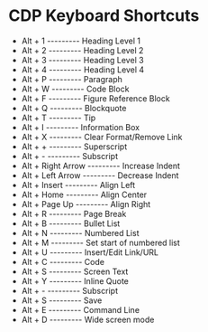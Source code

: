 # CDP Keyboard Shortcuts

* Alt + 1 --------- Heading Level 1
* Alt + 2 --------- Heading Level 2
* Alt + 3 --------- Heading Level 3
* Alt + 4 --------- Heading Level 4
* Alt + P --------- Paragraph
* Alt + W --------- Code Block
* Alt + F --------- Figure Reference Block
* Alt + Q --------- Blockquote
* Alt + T --------- Tip
* Alt + I --------- Information Box
* Alt + X --------- Clear Format/Remove Link
* Alt + + --------- Superscript
* Alt + - --------- Subscript
* Alt + Right Arrow --------- Increase Indent
* Alt + Left Arrow --------- Decrease Indent
* Alt + Insert --------- Align Left
* Alt + Home --------- Align Center
* Alt + Page Up --------- Align Right
* Alt + R --------- Page Break
* Alt + B --------- Bullet List    
* Alt + N --------- Numbered List
* Alt + M --------- Set start of numbered list
* Alt + U --------- Insert/Edit Link/URL
* Alt + C --------- Code
* Alt + S --------- Screen Text
* Alt + Y --------- Inline Quote
* Alt + - --------- Subscript
* Alt + S --------- Save
* Alt + E --------- Command Line
* Alt + D --------- Wide screen mode
